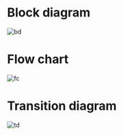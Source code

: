 # Block diagram
  
  
![bd](https://user-images.githubusercontent.com/102905328/164467295-a7421300-fc9c-4a78-8d10-0ae013a8bb91.jpeg)


# Flow chart
 

![fc](https://user-images.githubusercontent.com/102905328/164468002-ba0bbb97-ca49-467f-90b3-63d4d4b2daed.jpeg)


# Transition diagram


![td](https://user-images.githubusercontent.com/102905328/164468952-85cb9211-886f-440f-bf8d-a95a429a1d86.jpeg)


 
